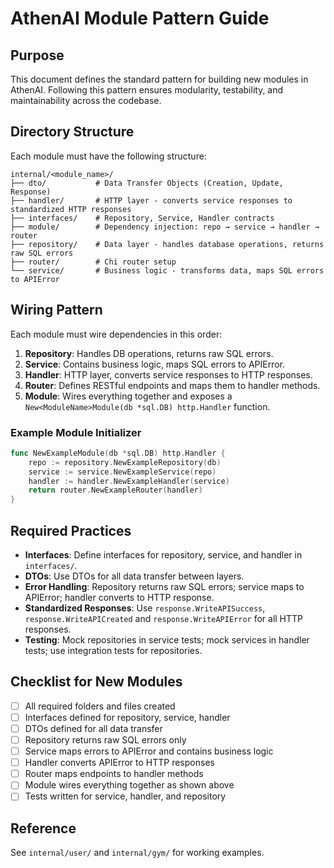 # AthenAI Module Pattern Guide

## Purpose

This document defines the standard pattern for building new modules in AthenAI. Following this pattern ensures modularity, testability, and maintainability across the codebase.

## Directory Structure

Each module must have the following structure:

```
internal/<module_name>/
├── dto/           # Data Transfer Objects (Creation, Update, Response)
├── handler/       # HTTP layer - converts service responses to standardized HTTP responses
├── interfaces/    # Repository, Service, Handler contracts
├── module/        # Dependency injection: repo → service → handler → router
├── repository/    # Data layer - handles database operations, returns raw SQL errors
├── router/        # Chi router setup
└── service/       # Business logic - transforms data, maps SQL errors to APIError
```

## Wiring Pattern

Each module must wire dependencies in this order:

1. **Repository**: Handles DB operations, returns raw SQL errors.
2. **Service**: Contains business logic, maps SQL errors to APIError.
3. **Handler**: HTTP layer, converts service responses to HTTP responses.
4. **Router**: Defines RESTful endpoints and maps them to handler methods.
5. **Module**: Wires everything together and exposes a `New<ModuleName>Module(db *sql.DB) http.Handler` function.

### Example Module Initializer

```go
func NewExampleModule(db *sql.DB) http.Handler {
	repo := repository.NewExampleRepository(db)
	service := service.NewExampleService(repo)
	handler := handler.NewExampleHandler(service)
	return router.NewExampleRouter(handler)
}
```

## Required Practices

- **Interfaces**: Define interfaces for repository, service, and handler in `interfaces/`.
- **DTOs**: Use DTOs for all data transfer between layers.
- **Error Handling**: Repository returns raw SQL errors; service maps to APIError; handler converts to HTTP response.
- **Standardized Responses**: Use `response.WriteAPISuccess`, `response.WriteAPICreated` and `response.WriteAPIError` for all HTTP responses.
- **Testing**: Mock repositories in service tests; mock services in handler tests; use integration tests for repositories.

## Checklist for New Modules

- [ ] All required folders and files created
- [ ] Interfaces defined for repository, service, handler
- [ ] DTOs defined for all data transfer
- [ ] Repository returns raw SQL errors only
- [ ] Service maps errors to APIError and contains business logic
- [ ] Handler converts APIError to HTTP responses
- [ ] Router maps endpoints to handler methods
- [ ] Module wires everything together as shown above
- [ ] Tests written for service, handler, and repository

## Reference

See `internal/user/` and `internal/gym/` for working examples.
